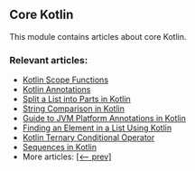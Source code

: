 ## Core Kotlin

This module contains articles about core Kotlin.

### Relevant articles:

- [Kotlin Scope Functions](https://www.baeldung.com/kotlin-scope-functions)
- [Kotlin Annotations](https://www.baeldung.com/kotlin-annotations)
- [Split a List into Parts in Kotlin](https://www.baeldung.com/kotlin-split-list-into-parts)
- [String Comparison in Kotlin](https://www.baeldung.com/kotlin-string-comparison)
- [Guide to JVM Platform Annotations in Kotlin](https://www.baeldung.com/kotlin-jvm-annotations)
- [Finding an Element in a List Using Kotlin](https://www.baeldung.com/kotlin-finding-element-in-list)
- [Kotlin Ternary Conditional Operator](https://www.baeldung.com/kotlin-ternary-conditional-operator)
- [Sequences in Kotlin](https://www.baeldung.com/sequences-in-kotlin)
- More articles: [[<-- prev]](/core-kotlin)
